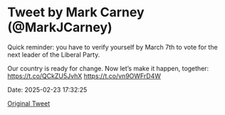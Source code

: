 # Tweet by Mark Carney (@MarkJCarney)

Quick reminder: you have to verify yourself by March 7th to vote for the next leader of the Liberal Party.

Our country is ready for change. Now let’s make it happen, together: https://t.co/QCkZU5JvhX https://t.co/vn9OWFrD4W

Date: 2025-02-23 17:32:25

[Original Tweet](https://x.com/MarkJCarney/status/1893715551572177347)
